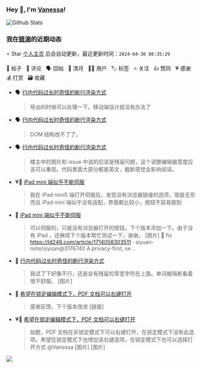 ### Hey 👋, I'm [Vanessa](http://vanessa.b3log.org/)!

![Github Stats](https://github-readme-stats.vercel.app/api?username=Vanessa219&show_icons=true)

<!--events start -->

### 我在[链滴](https://ld246.com)的近期动态

⭐️ Star [个人主页](https://github.com/Vanessa219/Vanessa219) 后会自动更新，最近更新时间：`2024-04-30 08:35:29`

📝 帖子 &nbsp; 💬 评论 &nbsp; 🗣 回帖 &nbsp; 🌙 清月 &nbsp; 👨‍💻 用户 &nbsp; 🏷️ 标签 &nbsp; ⭐️ 关注 &nbsp; 👍 赞同 &nbsp; 💗 感谢 &nbsp; 💰 打赏 &nbsp; 🗃 收藏

* 🗣 [行内代码过长时奇怪的断行渲染方式](https://ld246.com/article/1714223772557/comment/1714312597417#comments)

  > 导出的时候可以处理一下。移动端估计就没有办法了
* 🗣 [行内代码过长时奇怪的断行渲染方式](https://ld246.com/article/1714223772557/comment/1714313897365#comments)

  > DOM 结构改不了了。
* 🗣 [行内代码过长时奇怪的断行渲染方式](https://ld246.com/article/1714223772557/comment/1714284538826#comments)

  > 楼主中的图片和 issue 中说的应该是残留问题，这个调整编辑器宽度应该可以重现。代码里面大部分都是英文，截断感觉会影响阅读。
* 💗📝 [iPad mini 端似乎不能伺服](https://ld246.com/article/1714058303511)

  > 我在 iPad mini5 端打开伺服后，发现没有浏览器链接的选项，很是无奈 而且 iPad mini 端似乎没有适配，界面都比较小，按钮不容易按到
* 💬 [iPad mini 端似乎不能伺服](https://ld246.com/article/1714058303511/comment/1714310933461#comments)

  > 可以伺服的，只是没有浏览器打开的按钮。下个版本添加一下。由于没有 iPad ，还麻烦下个版本帮忙测试一下，谢谢。 [图片] :art: fix https://ld246.com/article/1714058303511 · siyuan-note/siyuan@3176740 A privacy-first, se ..
* 💬 [行内代码过长时奇怪的断行渲染方式](https://ld246.com/article/1714223772557/comment/1714279183769#comments)

  > 我试了下好像不行，还是会有残留的零宽字符在上面。单词被隔断看着很不舒服。 [图片]
* 💬 [希望在锁定编辑模式下，PDF 文档可以右键打开](https://ld246.com/article/1714265487354/comment/1714277785742#comments)

  > 感谢反馈，下个版本改进 [链接]
* 💗📝 [希望在锁定编辑模式下，PDF 文档可以右键打开](https://ld246.com/article/1714265487354)

  > 如题，PDF 文档在非锁定模式下可以右键打开，在锁定模式下没有此选项。希望在锁定模式下也增加该右键选项，在锁定模式下也可以选择打开方式 @Vanessa [图片] [图片]


<!--events end -->

<a title="Hits" target="_blank" href="https://github.com/Vanessa219/Vanessa219"><img src="https://hits.b3log.org/Vanessa219/Vanessa219.svg"></a>
